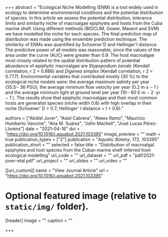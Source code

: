 +++
abstract = "Ecological Niche Modelling (ENM) is a tool widely used in ecology to determine environmental conditions and the potential distribution of species. In this article we assess the potential distribution, tolerance limits and similarity niche of macroalgae epiphytes and hosts from the Cuba marine shelf. Using different methods (BIOCLIM, Gower, Maxent and SVM) we have modelled the niche for each species. The final prediction map of distribution was made using the ensemble prediction technique. The similarity of ENMs was quantified by Schoener'D and Hellinger'I distance. The predictive power of all models was reasonable, since the values of the area under the curve (AUC) were greater than 0.9. The host macroalgae most closely related to the spatial distribution pattern of potential abundance of epiphytic macroalgae are *Stypopodium zonale* (Kendall correlation, r 2 = 0.886) and *Digenea simplex* (Kendall correlation, r 2 = 0.777). Environmental variables that contributed mostly (30 %) to the ecological niche models were: the average maximum salinity per year (35.5− 36 PSU); the average minimum flow velocity per year (0.2 m⋅s − 1 ) and the average minimum light at ground level per year (10− 60 E⋅m − 2 ⋅yr − 1 ). The results show that epiphytic macroalgae and their most common hosts are generalist species (niche width 0.8) with high overlap in their niche (Schoener' D > 0.7; Hellinger' I distance = I > 0.6)."

authors = ["Abdiel Jover", "Asiel Cabrera", "Alieex Ramo", "Maurício Humberto Vancine", "Ana M. Suárez", "John Machell", "José Lucas Pérez-Lloréns"]
date = "2021-04-16"
doi = "https://doi.org/10.1016/j.aquabot.2021.103395"
image_preview = ""
math = true
publication_types = ["2"]
publication = "*Aquatic Botany*, 172, 103395"
publication_short = ""
selected = false
title = "Distribution of macroalgal epiphytes and host species from the Cuban marine shelf inferred from ecological modelling"
url_code = ""
url_dataset = ""
url_pdf = "pdf/2021-jover-etal.pdf"
url_project = ""
url_slides = ""
url_video = ""

[[url_custom]]
name = "View Journal Article"
url = "https://doi.org/10.1016/j.aquabot.2021.103395"

# Optional featured image (relative to `static/img/` folder).
[header]
image = ""
caption = ""

+++